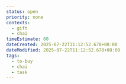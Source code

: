 ```yaml
---
status: open
priority: none
contexts:
  - gift
  - chai
timeEstimate: 60
dateCreated: 2025-07-22T11:12:52.678+08:00
dateModified: 2025-07-22T11:12:52.678+08:00
tags:
  - to-buy
  - chai
  - task
---
```


